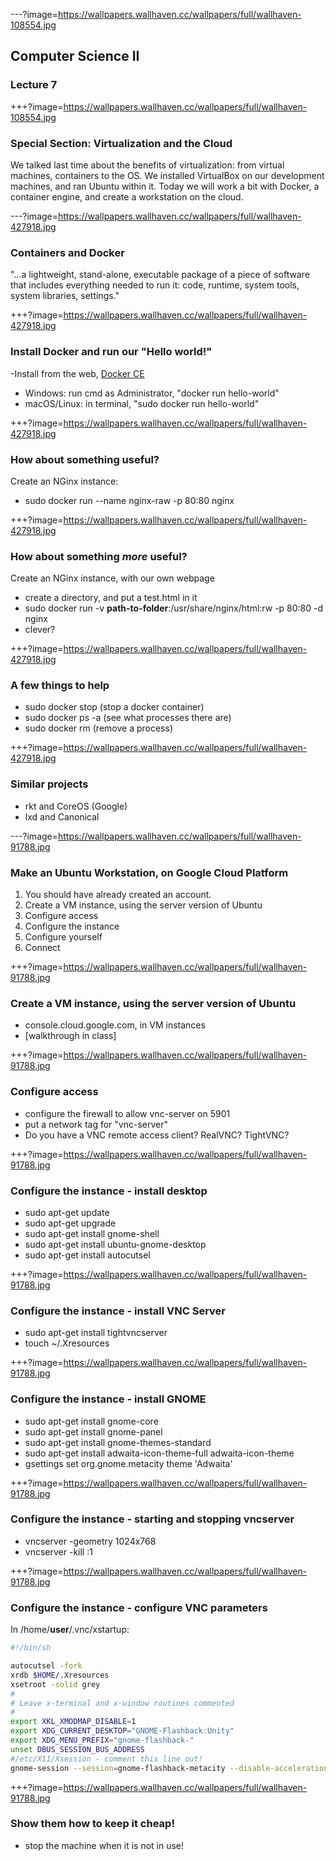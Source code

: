 ---?image=https://wallpapers.wallhaven.cc/wallpapers/full/wallhaven-108554.jpg

## Computer Science II

### Lecture 7

+++?image=https://wallpapers.wallhaven.cc/wallpapers/full/wallhaven-108554.jpg

### Special Section: Virtualization and the Cloud
We talked last time about the benefits of virtualization: from virtual machines, containers to the OS.  We installed VirtualBox on our development machines, and ran Ubuntu within it.  Today we will work a bit with Docker, a container engine, and create a workstation on the cloud.

---?image=https://wallpapers.wallhaven.cc/wallpapers/full/wallhaven-427918.jpg

### Containers and Docker
"...a lightweight, stand-alone, executable package of a piece of software that includes everything needed to run it: code, runtime, system tools, system libraries, settings."

+++?image=https://wallpapers.wallhaven.cc/wallpapers/full/wallhaven-427918.jpg
### Install Docker and run our "Hello world!"
-Install from the web, [Docker CE](https://www.docker.com/community-edition)
- Windows: run cmd as Administrator, "docker run hello-world"
- macOS/Linux: in terminal, "sudo docker run hello-world"

+++?image=https://wallpapers.wallhaven.cc/wallpapers/full/wallhaven-427918.jpg
### How about something useful?
Create an NGinx instance:
- sudo docker run --name nginx-raw -p 80:80 nginx

+++?image=https://wallpapers.wallhaven.cc/wallpapers/full/wallhaven-427918.jpg
### How about something *more* useful?
Create an NGinx instance, with our own webpage
- create a directory, and put a test.html in it
- sudo docker run -v **path-to-folder**:/usr/share/nginx/html:rw -p 80:80 -d nginx
 - clever?

+++?image=https://wallpapers.wallhaven.cc/wallpapers/full/wallhaven-427918.jpg
### A few things to help
- sudo docker stop (stop a docker container)
- sudo docker ps -a (see what processes there are)
- sudo docker rm <number> (remove a process)

+++?image=https://wallpapers.wallhaven.cc/wallpapers/full/wallhaven-427918.jpg
### Similar projects
- rkt and CoreOS (Google)
- lxd and Canonical

---?image=https://wallpapers.wallhaven.cc/wallpapers/full/wallhaven-91788.jpg
### Make an Ubuntu Workstation, on Google Cloud Platform
1. You should have already created an account.
1. Create a VM instance, using the server version of Ubuntu
1. Configure access
1. Configure the instance
1. Configure yourself
1. Connect

+++?image=https://wallpapers.wallhaven.cc/wallpapers/full/wallhaven-91788.jpg
### Create a VM instance, using the server version of Ubuntu
- console.cloud.google.com, in VM instances
- [walkthrough in class]

+++?image=https://wallpapers.wallhaven.cc/wallpapers/full/wallhaven-91788.jpg
### Configure access
- configure the firewall to allow vnc-server on 5901
- put a network tag for "vnc-server"
- Do you have a VNC remote access client? RealVNC? TightVNC?

+++?image=https://wallpapers.wallhaven.cc/wallpapers/full/wallhaven-91788.jpg
### Configure the instance - install desktop
- sudo apt-get update
- sudo apt-get upgrade
- sudo apt-get install gnome-shell
- sudo apt-get install ubuntu-gnome-desktop
- sudo apt-get install autocutsel

+++?image=https://wallpapers.wallhaven.cc/wallpapers/full/wallhaven-91788.jpg
### Configure the instance - install VNC Server
- sudo apt-get install tightvncserver
- touch ~/.Xresources

+++?image=https://wallpapers.wallhaven.cc/wallpapers/full/wallhaven-91788.jpg
### Configure the instance - install GNOME
- sudo apt-get install gnome-core
- sudo apt-get install gnome-panel
- sudo apt-get install gnome-themes-standard
- sudo apt-get install adwaita-icon-theme-full adwaita-icon-theme
- gsettings set org.gnome.metacity theme 'Adwaita'

+++?image=https://wallpapers.wallhaven.cc/wallpapers/full/wallhaven-91788.jpg
### Configure the instance - starting and stopping vncserver
- vncserver -geometry 1024x768
- vncserver -kill :1

+++?image=https://wallpapers.wallhaven.cc/wallpapers/full/wallhaven-91788.jpg
### Configure the instance - configure VNC parameters
In /home/**user**/.vnc/xstartup:
```bash
#!/bin/sh

autocutsel -fork
xrdb $HOME/.Xresources
xsetroot -solid grey
#
# Leave x-terminal and x-window routines commented
#
export XKL_XMODMAP_DISABLE=1
export XDG_CURRENT_DESKTOP="GNOME-Flashback:Unity"
export XDG_MENU_PREFIX="gnome-flashback-"
unset DBUS_SESSION_BUS_ADDRESS
#/etc/X11/Xsession - comment this line out!
gnome-session --session=gnome-flashback-metacity --disable-acceleration-check --debug &
```
+++?image=https://wallpapers.wallhaven.cc/wallpapers/full/wallhaven-91788.jpg
### Show them how to keep it cheap!
- stop the machine when it is not in use!
